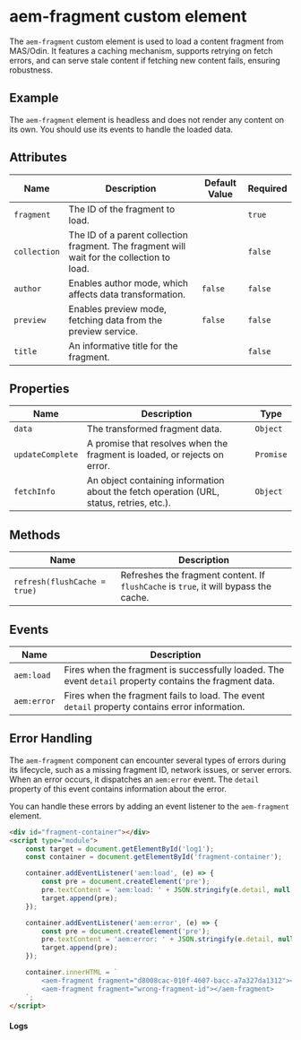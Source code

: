 # aem-fragment custom element

The `aem-fragment` custom element is used to load a content fragment from MAS/Odin.
It features a caching mechanism, supports retrying on fetch errors, and can serve stale content if fetching new content fails, ensuring robustness.

## Example

The `aem-fragment` element is headless and does not render any content on its own. You should use its events to handle the loaded data.

## Attributes

| Name         | Description                                                                                | Default Value | Required |
| ------------ | ------------------------------------------------------------------------------------------ | ------------- | -------- |
| `fragment`   | The ID of the fragment to load.                                                            |               | `true`   |
| `collection` | The ID of a parent collection fragment. The fragment will wait for the collection to load. |               | `false`  |
| `author`     | Enables author mode, which affects data transformation.                                    | `false`       | `false`  |
| `preview`    | Enables preview mode, fetching data from the preview service.                              | `false`       | `false`  |
| `title`      | An informative title for the fragment.                                                     |               | `false`  |

## Properties

| Name             | Description                                                                              | Type      |
| ---------------- | ---------------------------------------------------------------------------------------- | --------- |
| `data`           | The transformed fragment data.                                                           | `Object`  |
| `updateComplete` | A promise that resolves when the fragment is loaded, or rejects on error.                | `Promise` |
| `fetchInfo`      | An object containing information about the fetch operation (URL, status, retries, etc.). | `Object`  |

## Methods

| Name                         | Description                                                                          |
| ---------------------------- | ------------------------------------------------------------------------------------ |
| `refresh(flushCache = true)` | Refreshes the fragment content. If `flushCache` is `true`, it will bypass the cache. |

## Events

| Name        | Description                                                                                             |
| ----------- | ------------------------------------------------------------------------------------------------------- |
| `aem:load`  | Fires when the fragment is successfully loaded. The event `detail` property contains the fragment data. |
| `aem:error` | Fires when the fragment fails to load. The event `detail` property contains error information.          |

## Error Handling

The `aem-fragment` component can encounter several types of errors during its lifecycle, such as a missing fragment ID, network issues, or server errors. When an error occurs, it dispatches an `aem:error` event. The `detail` property of this event contains information about the error.

You can handle these errors by adding an event listener to the `aem-fragment` element.

<style>
  #log1 {
    max-height: 400px;
  }
</style>

```html {.demo .light}
<div id="fragment-container"></div>
<script type="module">
    const target = document.getElementById('log1');
    const container = document.getElementById('fragment-container');

    container.addEventListener('aem:load', (e) => {
        const pre = document.createElement('pre');
        pre.textContent = 'aem:load: ' + JSON.stringify(e.detail, null, 2);
        target.append(pre);
    });

    container.addEventListener('aem:error', (e) => {
        const pre = document.createElement('pre');
        pre.textContent = 'aem:error: ' + JSON.stringify(e.detail, null, 2);
        target.append(pre);
    });

    container.innerHTML = `
        <aem-fragment fragment="d8008cac-010f-4607-bacc-a7a327da1312"></aem-fragment>
        <aem-fragment fragment="wrong-fragment-id"></aem-fragment>
    `;
</script>
```

#### Logs

```html {#log1}

```
